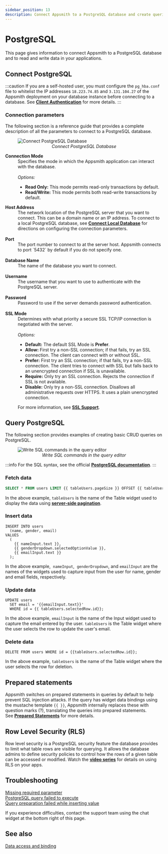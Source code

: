 ```yaml
---
sidebar_position: 13
description: Connect Appsmith to a PostgreSQL database and create queries.
---
```

# PostgreSQL

This page gives information to connect Appsmith to a PostgreSQL database and to read and write data in your applications.

## Connect PostgreSQL

:::caution 
If you are a self-hosted user, you must configure the `pg_hba.conf` file to whitelist the IP addresses `18.223.74.85` and `3.131.104.27` of the Appsmith deployment on your database instance before connecting to a database. See [**Client Authentication**](https://www.postgresql.org/docs/current/auth-pg-hba-conf.html) for more details.
:::

### Connection parameters

The following section is a reference guide that provides a complete description of all the parameters to connect to a PostgreSQL database.

<figure>
  <img src="/img/postgres-img.png" style= {{width:"100%", height:"auto"}} alt="Connect PostgreSQL Database"/>
  <figcaption align = "center"><i>Connect PostgreSQL Database</i></figcaption>
</figure>

<dl>
  <dt><b>Connection Mode</b></dt>
  <dd> Specifies the mode in which the Appsmith application can interact with the database. </dd><br />
  <dd><i>Options:</i>
    <ul>
     <li><b>Read Only:</b> This mode permits read-only transactions by default.</li>
     <li><b>Read/Write:</b> This mode permits both read-write transactions by default.</li>
    </ul>
  </dd>  

  <dt><b>Host Address</b></dt>
  <dd>The network location of the PostgreSQL server that you want to connect. This can be a domain name or an IP address. To connect to a local PostgreSQL database, see <a href="/advanced-concepts/more/how-to-work-with-local-apis-on-appsmith"><b>Connect Local Database</b></a> for directions on configuring the connection parameters. </dd><br />

  <dt><b>Port</b></dt>
  <dd>The port number to connect to at the server host. Appsmith connects to port `5432` by default if you do not specify one. </dd><br />

  <dt><b>Database Name</b></dt>
  <dd>The name of the database you want to connect. </dd><br />

  <dt><b>Username</b></dt>
  <dd>The username that you want to use to authenticate with the PostgreSQL server.</dd><br />

  <dt><b>Password</b></dt>
  <dd>Password to use if the server demands password authentication.</dd><br />

  <dt><b>SSL Mode</b></dt>
  <dd>Determines with what priority a secure SSL TCP/IP connection is negotiated with the server.</dd><br />
  <dd><i>Options:</i>
    <ul>
     <li><b>Default:</b> The default SSL Mode is <b>Prefer</b>.</li>
     <li><b>Allow:</b> First try a non-SSL connection; if that fails, try an SSL connection. The client can connect with or without SSL.</li>
     <li><b>Prefer:</b> First try an SSL connection; if that fails, try a non-SSL connection. The client tries to connect with SSL but falls back to an unencrypted connection if SSL is unavailable.</li>
     <li><b>Require:</b> Only try an SSL connection. Rejects the connection if SSL is not available.</li>
     <li><b>Disable:</b> Only try a non-SSL connection. Disallows all administrative requests over HTTPS. It uses a plain unencrypted connection.</li>
    </ul>
  </dd>  
  <dd>For more information, see <a href="https://www.postgresql.org/docs/current/libpq-ssl.html"><b>SSL Support</b></a>.</dd>
</dl>


## Query PostgreSQL

The following section provides examples of creating basic CRUD queries on PostgreSQL.

<figure>
  <img src="/img/query-postgresql.png" style= {{width:"100%", height:"auto"}} alt="Write SQL commands in the query editor"/>
  <figcaption align = "center"><i>Write SQL commands in the query editor</i></figcaption>
</figure>


:::info
For the SQL syntax, see the official [**PostgreSQL documentation**](https://www.postgresql.org/docs/12/index.html).
:::

### Fetch data

```sql
SELECT * FROM users LIMIT {{ tableUsers.pageSize }} OFFSET {{ tableUsers.pageOffset }};

```

In the above example, `tableUsers` is the name of the Table widget used to display the data using [**server-side pagination**](/reference/widgets/table#server-side-pagination).


### Insert data

```
INSERT INTO users
  (name, gender, email)
VALUES
  (
    {{ nameInput.text }},
    {{ genderDropdown.selectedOptionValue }},
    {{ emailInput.text }}
  );

```

In the above example,  `nameInput`,  `genderDropdown`,  and `emailInput` are the names of the widgets used to capture input from the user for name, gender and email fields, respectively.

### Update data

```
UPDATE users
  SET email = '{{emailInput.text}}'
  WHERE id = {{ tableUsers.selectedRow.id}};

```

In the above example, `emailInput` is the name of the Input widget used to capture the email entered by the user. `tableUsers` is the Table widget where the user selects the row to update the user's email.


### Delete data

```
DELETE FROM users WHERE id = {{tableUsers.selectedRow.id}};

```

In the above example, `tableUsers` is the name of the Table widget where the user selects the row for deletion.

## Prepared statements

Appsmith switches on prepared statements in queries by default to help prevent SQL injection attacks. If the query has widget data bindings using the mustache template `{{ }}`, Appsmith internally replaces these with question marks (?), translating the queries into prepared statements. See [**Prepared Statements**](/learning-and-resources/how-to-guides/how-to-use-prepared-statements) for more details.

## Row Level Security (RLS)
Row level security is a PostgreSQL security feature the database provides to limit what table rows are visible for querying. It allows the database admins to define security policies to control how the rows of a given table can be accessed or modified. Watch the [**video series**](https://youtu.be/8qPTZQvJ9fA) for details on using RLS on your apps.

## Troubleshooting

[Missing required parameter](/help-and-support/troubleshooting-guide/action-errors#missing-query-error)<br />
[PostgreSQL query failed to execute](/help-and-support/troubleshooting-guide/action-errors#configuration-error)<br />
[Query preparation failed while inserting value](/help-and-support/troubleshooting-guide/action-errors#invalid-query-error)

If you experience difficulties, contact the support team using the chat widget at the bottom right of this page.

## See also

[Data access and binding](/core-concepts/data-access-and-binding)

